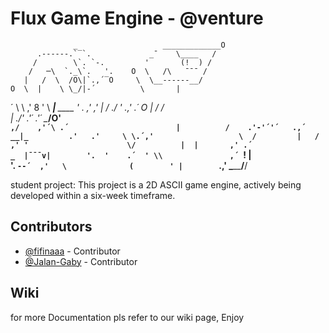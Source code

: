 # Flux Game Engine - @venture

                  _                   _____________O
          .------.`‾`.             _ˉ    \____   / 
         /        \`. `-.         '       (!  ) /  
        /   ─\  `._\`.   '.    O  \   /\   ˉˉˉ /   
       |   /  \  /O\|`.,´‾O     \  \__------__/    
    O  \  |    \ \_/|-´          \       |         
   ´    \ \   ,'  8 '             \  ____|___ ____ 
   '     \. ,'    ,'               \|        /  ./ 
   '     .,'    .´  O               |       / _/   
   |  ./'    .'´ .'´                 \_____/O'     
   `,/    ,'´\ .´                        |         
   /    .'-'´'´   .,´                  __|_        
 .'   .'     \ \.´,'                   \  /        
 |   /        ,' '                      \/         
 |  |       ,' .´                  _  |ˉˉˉv|       
 '.  '    .´  ' \\               ,´ `\!    |       
  '.  `--´  ,'   \              (        ' |       
    `.____,'                    \_______/__/       


student project:
  This project is a 2D ASCII game engine, actively being developed within a six-week timeframe.

## Contributors
- [@fifinaaa](https://github.com/fifinaaa) - Contributor
- [@Jalan-Gaby](https://github.com/Jalan-Gaby) - Contributor

## Wiki
for more Documentation pls refer to our wiki page, 
Enjoy 
